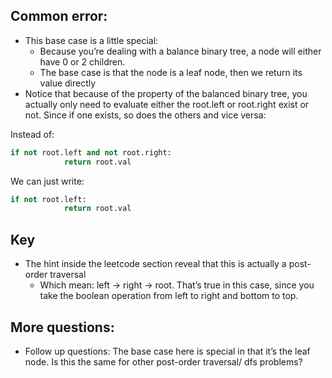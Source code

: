 ## Common error:

- This base case is a little special:
    - Because you’re dealing with a balance binary tree, a node will either have 0 or 2 children.
    - The base case is that the node is a leaf node, then we return its value directly
- Notice that because of the property of the balanced binary tree, you actually only need to evaluate either the root.left or root.right exist or not. Since if one exists, so does the others and vice versa:

Instead of:

```python
if not root.left and not root.right:
            return root.val
```

We can just write:

```python
if not root.left:
            return root.val
```

## Key

- The hint inside the leetcode section reveal that this is actually a post-order traversal
    - Which mean: left → right → root. That’s true in this case, since you take the boolean operation from left to right and bottom to top.

## More questions:

- Follow up questions: The base case here is special in that it’s the leaf node. Is this the same for other post-order traversal/ dfs problems?
